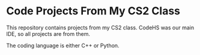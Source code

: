 # Code Projects From My CS2 Class
This repository contains projects from my CS2 class. 
CodeHS was our main IDE, so all projects are from them.

The coding language is either C++ or Python.
